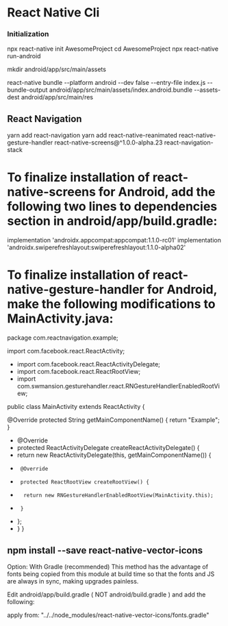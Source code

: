 # React Native Cli

### Initialization

npx react-native init AwesomeProject
cd AwesomeProject
npx react-native run-android

mkdir android/app/src/main/assets

react-native bundle --platform android --dev false --entry-file index.js --bundle-output android/app/src/main/assets/index.android.bundle --assets-dest android/app/src/main/res

## React Navigation

yarn add react-navigation
yarn add react-native-reanimated react-native-gesture-handler react-native-screens@^1.0.0-alpha.23 react-navigation-stack

# To finalize installation of react-native-screens for Android, add the following two lines to dependencies section in android/app/build.gradle:

implementation 'androidx.appcompat:appcompat:1.1.0-rc01'
implementation 'androidx.swiperefreshlayout:swiperefreshlayout:1.1.0-alpha02'

# To finalize installation of react-native-gesture-handler for Android, make the following modifications to MainActivity.java:

package com.reactnavigation.example;

import com.facebook.react.ReactActivity;
+ import com.facebook.react.ReactActivityDelegate;
+ import com.facebook.react.ReactRootView;
+ import com.swmansion.gesturehandler.react.RNGestureHandlerEnabledRootView;

public class MainActivity extends ReactActivity {

  @Override
  protected String getMainComponentName() {
    return "Example";
  }

+  @Override
+  protected ReactActivityDelegate createReactActivityDelegate() {
+    return new ReactActivityDelegate(this, getMainComponentName()) {
+      @Override
+      protected ReactRootView createRootView() {
+       return new RNGestureHandlerEnabledRootView(MainActivity.this);
+      }
+    };
+  }
}

## npm install --save react-native-vector-icons

Option: With Gradle (recommended)
This method has the advantage of fonts being copied from this module at build time so that the fonts and JS are always in sync, making upgrades painless.

Edit android/app/build.gradle ( NOT android/build.gradle ) and add the following:

apply from: "../../node_modules/react-native-vector-icons/fonts.gradle"